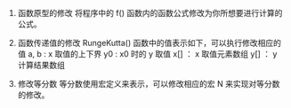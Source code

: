 1. 函数原型的修改
将程序中的 f() 函数内的函数公式修改为你所想要进行计算的公式。

2. 函数传递值的修改
RungeKutta() 函数中的值表示如下，可以执行修改相应的值
a, b : x 取值的上下界
y0 : x0 时的 y 取值
x[] ： x 取值元素数组
y[] ： y 计算结果数组

3. 修改等分数
等分数使用宏定义来表示，可以修改相应的宏 N 来实现对等分数的修改。

